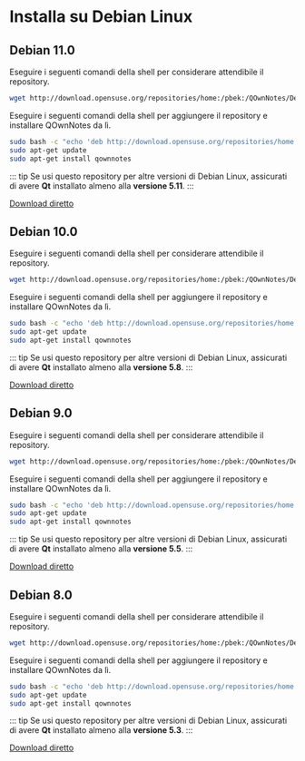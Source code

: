 # Installa su Debian Linux

## Debian 11.0

Eseguire i seguenti comandi della shell per considerare attendibile il repository.

```bash
wget http://download.opensuse.org/repositories/home:/pbek:/QOwnNotes/Debian_11/Release.key -O - | sudo apt-key add -
```

Eseguire i seguenti comandi della shell per aggiungere il repository e installare QOwnNotes da lì.

```bash
sudo bash -c "echo 'deb http://download.opensuse.org/repositories/home:/pbek:/QOwnNotes/Debian_11/ /' >> /etc/apt/sources.list.d/qownnotes.list"
sudo apt-get update
sudo apt-get install qownnotes
```

::: tip
Se usi questo repository per altre versioni di Debian Linux, assicurati di avere **Qt** installato almeno alla **versione 5.11**.
:::

[Download diretto](https://download.opensuse.org/repositories/home:/pbek:/QOwnNotes/Debian_11)

## Debian 10.0

Eseguire i seguenti comandi della shell per considerare attendibile il repository.

```bash
wget http://download.opensuse.org/repositories/home:/pbek:/QOwnNotes/Debian_10/Release.key -O - | sudo apt-key add -
```

Eseguire i seguenti comandi della shell per aggiungere il repository e installare QOwnNotes da lì.

```bash
sudo bash -c "echo 'deb http://download.opensuse.org/repositories/home:/pbek:/QOwnNotes/Debian_10/ /' >> /etc/apt/sources.list.d/qownnotes.list"
sudo apt-get update
sudo apt-get install qownnotes
```

::: tip
Se usi questo repository per altre versioni di Debian Linux, assicurati di avere **Qt** installato almeno alla **versione 5.8**.
:::

[Download diretto](https://download.opensuse.org/repositories/home:/pbek:/QOwnNotes/Debian_10)

## Debian 9.0

Eseguire i seguenti comandi della shell per considerare attendibile il repository.

```bash
wget http://download.opensuse.org/repositories/home:/pbek:/QOwnNotes/Debian_9.0/Release.key -O - | sudo apt-key add -
```

Eseguire i seguenti comandi della shell per aggiungere il repository e installare QOwnNotes da lì.

```bash
sudo bash -c "echo 'deb http://download.opensuse.org/repositories/home:/pbek:/QOwnNotes/Debian_9.0/ /' >> /etc/apt/sources.list.d/qownnotes.list"
sudo apt-get update
sudo apt-get install qownnotes
```

::: tip
Se usi questo repository per altre versioni di Debian Linux, assicurati di avere **Qt** installato almeno alla **versione 5.5**.
:::

[Download diretto](https://download.opensuse.org/repositories/home:/pbek:/QOwnNotes/Debian_9.0)

## Debian 8.0

Eseguire i seguenti comandi della shell per considerare attendibile il repository.

```bash
wget http://download.opensuse.org/repositories/home:/pbek:/QOwnNotes/Debian_8.0/Release.key -O - | sudo apt-key add -
```

Eseguire i seguenti comandi della shell per aggiungere il repository e installare QOwnNotes da lì.

```bash
sudo bash -c "echo 'deb http://download.opensuse.org/repositories/home:/pbek:/QOwnNotes/Debian_8.0/ /' >> /etc/apt/sources.list.d/qownnotes.list"
sudo apt-get update
sudo apt-get install qownnotes
```

::: tip
Se usi questo repository per altre versioni di Debian Linux, assicurati di avere **Qt** installato almeno alla **versione 5.3**.
:::

[Download diretto](https://download.opensuse.org/repositories/home:/pbek:/QOwnNotes/Debian_8.0)
